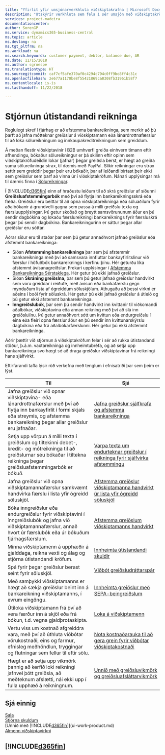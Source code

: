 ```yaml
---
title: "Yfirlit yfir umsjónarverkhluta viðskiptakrafna | Microsoft Docs"
description: "Útskýrir verkhluta sem fela í sér umsjón með viðskiptakröfum og jöfnun greiðslna við fjárhagsfærslur viðskiptamanna og lánardrottna."
services: project-madeira
documentationcenter: 
author: SorenGP
ms.service: dynamics365-business-central
ms.topic: article
ms.devlang: na
ms.tgt_pltfrm: na
ms.workload: na
ms.search.keywords: customer payment, debtor, balance due, AR
ms.date: 11/15/2018
ms.author: sgroespe
ms.translationtype: HT
ms.sourcegitcommit: caf7cf5afe370af0c4294c794c0ff9bc8ff4c31c
ms.openlocfilehash: 2e677a1170be8f55421869ca0308fb31961b58f7
ms.contentlocale: is-is
ms.lasthandoff: 11/22/2018

---
```

# <a name="managing-receivables"></a>Stjórnun útistandandi reikninga
Reglulegt skref í fjárhag er að afstemma bankareikninga, sem merkir að þú þarft að jafna mótteknar greiðslur á viðskiptamann eða lánardrottnafærslur til að loka sölureikningum og innkaupakreditreikningum sem greiddum.

Á meðan flestir viðskiptavinir í B2B umhverfi greiða einhvern tímann eftir afhendingu, bókaður sölureikningur er þá skilinn eftir opinn sem viðskiptakröfudeildin lokar (jafnar) þegar greiðsla berst, er hægt að greiða suma sölureikninga strax, til dæmis með PayPal. Slíkir reikningar eru strax settir sem greiddir þegar þeir eru bókaðir, þar af leiðandi birtast þeir ekki sem greiðslur sem þarf að vinna úr í viðskiptakröfum. Nánari upplýsingar má til dæmis finna í [Sölureikningar](sales-how-invoice-sales.md).  

Í [!INCLUDE[d365fin](includes/d365fin_md.md)] einn af hraðustu leiðum til að skrá greiðslur af síðunni **Greiðsluafstemmingarbók** með því að flytja inn bankareikningsskrá eða fæða. Greiðslur eru beittar til að opna viðskiptareikninga eða söluaðilum fyrir aðalbókanir á grundvelli gagna sem passa á milli greiðslu texta og færsluupplýsingar. Þú getur skoðað og breytt samsvörununum áður en þú sendir dagbókina og lokaðu færslureikningi bankareiknings fyrir færsluskrá þegar þú sendir dagbókina. Bankareikningurinn er sáttur þegar allar greiðslur eru sóttar.

Aðrar síður eru til staðar þar sem þú getur annaðhvort jafnað greiðslur eða afstemmt bankareikninga:

* Síðan **Afstemming bankareikninga** þar sem þú afstemmir bankareikninga með því að samsvara innfluttar bankayfirlitslínur við færslur í höfuðbók bankareiknings í kerfinu þínu. Hér geturðu líka afstemmt ávísanagreiðslur. Frekari upplýsingar í [Afstemma Bankareikninga Sérstaklega](bank-how-reconcile-bank-accounts-separately.md). Hér getur þú ekki jafnað greiðslur.
* Síðan **Skráning greiðslna**, þar sem þú getur jafnað greiðslur handvirkt sem voru greiddar í reiðufé, með ávísun eða bankafærslu gegn mynduðum lista af ógreiddum söluskjölum. Athugaðu að þessi virkni er aðeins í boði fyrir söluskrá. Hér getur þú ekki jafnað greiðslur á útleið og þú getur ekki afstemmt bankareikninga.
* **Inngreiðslubók**, þar sem þú sendir handvirkt inn kvittanir til viðkomandi aðalbókar, viðskiptavina eða annan reikning með því að slá inn greiðslulínu. Þú getur annaðhvort sótt um kvittun eða endurgreiðslu í eina eða fleiri opna færslur áður en þú sendir inn kvittunarskýrslu dagbókina eða frá aðalbókarfærslunni. Hér getur þú ekki afstemmt bankareikninga.  

Aðrir þættir við stjórnun á viðskiptakröfum felar í sér að rukka útistandandi stöður, þ.á.m. vaxtareikninga og innheimtubréfa, og að setja upp bankareikninga svo hægt sé að draga greiðslur viðskiptavinar frá reikningi hans sjálfvirkt.

Eftirfarandi tafla lýsir röð verkefna með tenglum í efnisatriði þar sem þeim er lýst.  

| Til | Sjá |
| --- | --- |
| Jafna greiðslur við opnar viðskiptavina- eða lánardrottnafærslur með því að flytja inn bankayfirlit í formi skjals eða streymis, og afstemma bankareikning þegar allar greiðslur eru jafnaðar. |[Jafna greiðslur sjálfkrafa og afstemma bankareikninga](receivables-apply-payments-auto-reconcile-bank-accounts.md) |
|Setja upp vörpun á milli texta í greiðslum og tiltekinni debet-, kredit- og mótreikninga til að greiðslurnar séu bókaðar í tiltekna reikninga þegar greiðsluafstemmingarbók er bókuð.|[Varpa texta um endurteknar greiðslur í reikninga fyrir sjálfvirka afstemmingu](receivables-how-map-text-recurring-payments-accounts-auto-reconcilliation.md)|
| Jafna greiðslur við opna viðskiptamannafærslur samkvæmt handvirka færslu í lista yfir ógreidd söluskjöl. |[Afstemma greiðslur viðskiptamanna handvirkt úr lista yfir ógreidd söluskjöl](receivables-how-reconcile-customer-payments-list-unpaid-sales-documents.md) |
| Bóka inngreiðslur eða endurgreiðslur fyrir viðskiptavini í ínngreiðslubók og jafna við viðskiptamannafærslur, annað hvort úr færslubók eða úr bókuðum fjárhagsfærslum. |[Afstemma greiðslum viðskiptamanns handvirkt](receivables-how-apply-sales-transactions-manually.md) |
| Minna viðskiptamenn á upphæðir á gjalddaga, reikna vexti og álag og stjórna útistandandi kröfum. |[Innheimta útistandandi skuldir](receivables-collect-outstanding-balances.md) |
| Spá fyrir þegar greiðslur berast seint fyrir söluskjöl. | [Viðbót greiðsludráttarspár](ui-extensions-late-payment-prediction.md) |
|Með samþykki viðskiptamanns er hægt að sækja greiðslur beint inn á bankareikning viðskiptamanns, í evrum eingöngu.|[Innheimta greiðslur með SEPA-beingreiðslum](finance-collect-payments-with-sepa-direct-debit.md)|
|Útiloka viðskiptamann frá því að vera færður inn á skjöl eða frá bókun, t.d. vegna gjaldþrotaskipta.|[Loka á viðskiptamenn](receivables-how-block-customers.md)|
|Vertu viss um kostnað afgreiddra vara, með því að úthluta viðbótar vörukostnaði, eins og farmur, efnisleg meðhöndlun, tryggingar og flutningar sem fellur til eftir sölu.|[Nota kostnaðarauka til að gera grein fyrir viðbótar viðskiptakostnaði](payables-how-assign-item-charges.md)|
|Hægt er að setja upp vikmörk þannig að kerfið loki reikningi jafnvel þótt greiðsla, að meðteknum afslætti, nái ekki upp í fulla upphæð á reikningnum.|[Unnið með greiðsluvikmörk og greiðsluafsláttarvikmörk](finance-payment-tolerance-and-payment-discount-tolerance.md)|
## <a name="see-also"></a>Sjá einnig
[Sala](sales-manage-sales.md)  
[Stjórna skuldum](payables-manage-payables.md)  
[Unnið með [!INCLUDE[d365fin](includes/d365fin_md.md)]](ui-work-product.md)  
[Almenn viðskiptavirkni](ui-across-business-areas.md)

## [!INCLUDE[d365fin](includes/free_trial_md.md)]  

